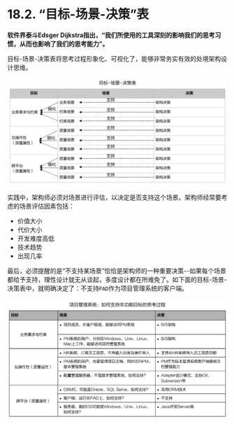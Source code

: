 # 18.2. “目标-场景-决策”表

**软件界泰斗Edsger Dijkstra指出，“我们所使用的工具深刻的影响我们的思考习惯，从而也影响了我们的思考能力”。**

目标-场景-决策表将思考过程形象化、可视化了，能够非常务实有效的处境架构设计思维。

![目标-场景-决策表](images/目标-场景-决策表.png)

实践中，架构师必须对场景进行评估，以决定是否支持这个场景。架构师经常要考虑的场景评估因素包括：

- 价值大小
- 代价大小
- 开发难度高低
- 技术趋势
- 出现几率

最后，必须提醒的是“不支持某场景”恰恰是架构师的一种重要决策--如果每个场景都给予支持，理性设计就无从谈起，多度设计都在所难免了。如下面的目标-场景-决策表中，就明确决定了：不支持`PAD`作为项目管理系统的客户端。

![项目管理系统：如何支持非功能目标的思考过程](images/项目管理系统：如何支持非功能目标的思考过程.png)
